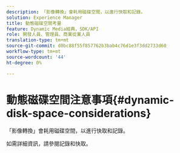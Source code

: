 ```yaml
---
description: 「影像轉換」會耗用磁碟空間，以進行快取和記錄。
solution: Experience Manager
title: 動態磁碟空間考量
feature: Dynamic Media經典，SDK/API
role: 開發人員、管理員、商業從業人員
translation-type: tm+mt
source-git-commit: d0bc88f55f857762b3bab4c76d1e3f3dd2733d60
workflow-type: tm+mt
source-wordcount: '44'
ht-degree: 0%

---
```



# 動態磁碟空間注意事項{#dynamic-disk-space-considerations}

「影像轉換」會耗用磁碟空間，以進行快取和記錄。

如需詳細資訊，請參閱記錄和快取。
